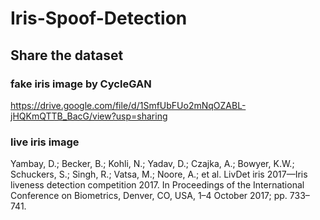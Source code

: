 # Iris-Spoof-Detection

## Share the dataset
### fake iris image by CycleGAN
https://drive.google.com/file/d/1SmfUbFUo2mNqOZABL-jHQKmQTTB_BacG/view?usp=sharing
### live iris image
Yambay, D.; Becker, B.; Kohli, N.; Yadav, D.; Czajka, A.; Bowyer, K.W.; Schuckers, S.; Singh, R.; Vatsa, M.; Noore, A.; et al. LivDet iris 2017—Iris liveness detection competition 2017. In Proceedings of the International Conference on Biometrics, Denver, CO, USA, 1–4 October 2017; pp. 733–741.
